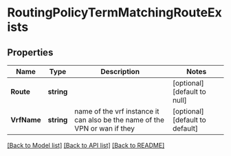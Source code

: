 # RoutingPolicyTermMatchingRouteExists

## Properties
Name | Type | Description | Notes
------------ | ------------- | ------------- | -------------
**Route** | **string** |  | [optional] [default to null]
**VrfName** | **string** | name of the vrf instance it can also be the name of the VPN or wan if they | [optional] [default to default]

[[Back to Model list]](../README.md#documentation-for-models) [[Back to API list]](../README.md#documentation-for-api-endpoints) [[Back to README]](../README.md)

